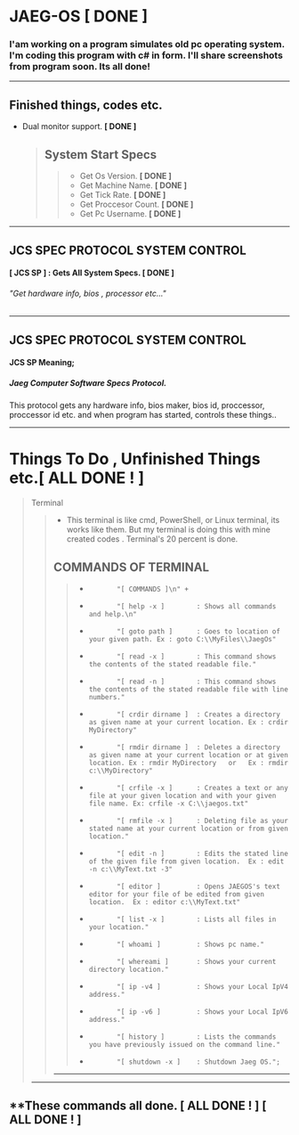 # JAEG-OS **[ DONE ]**
### I'am working on a program simulates old pc operating system. I'm coding this program with c# in form. I'll share screenshots from program soon. Its all done!
---

## Finished things, codes etc.
 
+ Dual monitor support.  **[ DONE ]**
  
     > ## System Start Specs                                     
     >> - Get Os Version. **[ DONE ]**
     >> - Get Machine Name. **[ DONE ]**
     >> - Get Tick Rate. **[ DONE ]**
     >> - Get Proccesor Count. **[ DONE ]**
     >> - Get Pc Username. **[ DONE ]** 
     >   
---

## JCS SPEC PROTOCOL SYSTEM CONTROL 
                                                                          
#### [ JCS SP ] : Gets All System Specs. **[ DONE ]**
###### "Get hardware info, bios , processor etc..."
---                                                                   
## JCS SPEC PROTOCOL SYSTEM CONTROL
#### JCS SP Meaning;
##### Jaeg Computer Software Specs Protocol.

This protocol gets any hardware info, bios maker, bios id, proccessor, proccessor id etc. and when program has started, controls these things..

---

# Things To Do , Unfinished Things etc.**[ ALL DONE ! ]**

> Terminal
>> + This terminal is like cmd, PowerShell, or Linux terminal, its works like them.
>> But my terminal is doing this with mine created codes . Terminal's 20 percent is done.
>> ## COMMANDS OF TERMINAL
>>>*            "[ COMMANDS ]\n" +
>>>*            "[ help -x ]        : Shows all commands and help.\n"
>>>*            "[ goto path ]      : Goes to location of your given path. Ex : goto C:\\MyFiles\\JaegOs" 
>>>*            "[ read -x ]        : This command shows the contents of the stated readable file." 
>>>*            "[ read -n ]        : This command shows the contents of the stated readable file with line numbers." 
>>>*            "[ crdir dirname ]  : Creates a directory as given name at your current location. Ex : crdir MyDirectory" 
>>>*            "[ rmdir dirname ]  : Deletes a directory as given name at your current location or at given location. Ex : rmdir MyDirectory   or   Ex : rmdir c:\\MyDirectory" 
>>>*            "[ crfile -x ]      : Creates a text or any file at your given location and with your given file name. Ex: crfile -x C:\\jaegos.txt" 
>>>*            "[ rmfile -x ]      : Deleting file as your stated name at your current location or from given location."
>>>*            "[ edit -n ]        : Edits the stated line of the given file from given location.  Ex : edit -n c:\\MyText.txt -3"
>>>*            "[ editor ]         : Opens JAEGOS's text editor for your file of be edited from given location.  Ex : editor c:\\MyText.txt"
>>>*            "[ list -x ]        : Lists all files in your location."
>>>*            "[ whoami ]         : Shows pc name."
>>>*            "[ whereami ]       : Shows your current directory location."
>>>*            "[ ip -v4 ]         : Shows your Local IpV4 address."
>>>*            "[ ip -v6 ]         : Shows your Local IpV6 address."
>>>*            "[ history ]        : Lists the commands you have previously issued on the command line."
>>>*            "[ shutdown -x ]    : Shutdown Jaeg OS.";
>> ---
> --- 
**These commands all done. **[ ALL DONE ! ]**
**[ ALL DONE ! ]**
---

                     
